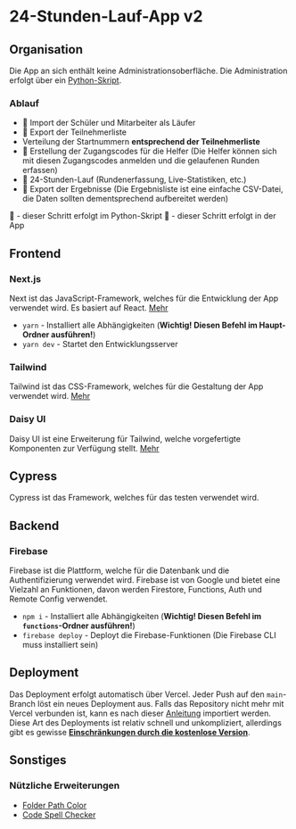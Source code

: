 # 24-Stunden-Lauf-App v2

## Organisation

Die App an sich enthält keine Administrationsoberfläche. Die Administration erfolgt über ein [Python-Skript](https://github.com/Birklehof/24-stunden-lauf-app-admin-cli).

### Ablauf

- 🔧 Import der Schüler und Mitarbeiter als Läufer
- 🔧 Export der Teilnehmerliste
- Verteilung der Startnummern **entsprechend der Teilnehmerliste**
- 🔧 Erstellung der Zugangscodes für die Helfer (Die Helfer können sich mit diesen Zugangscodes anmelden und die gelaufenen Runden erfassen)
- 🎰 24-Stunden-Lauf (Rundenerfassung, Live-Statistiken, etc.)
- 🔧 Export der Ergebnisse (Die Ergebnisliste ist eine einfache CSV-Datei, die Daten sollten dementsprechend aufbereitet werden)

🔧 - dieser Schritt erfolgt im Python-Skript
🎰 - dieser Schritt erfolgt in der App

## Frontend

### Next.js

Next ist das JavaScript-Framework, welches für die Entwicklung der App verwendet wird. Es basiert auf React. [Mehr](https://nextjs.org/)

- `yarn` - Installiert alle Abhängigkeiten (**Wichtig! Diesen Befehl im Haupt-Ordner ausführen!**)
- `yarn dev` - Startet den Entwicklungsserver

### Tailwind

Tailwind ist das CSS-Framework, welches für die Gestaltung der App verwendet wird. [Mehr](https://v2.tailwindcss.com/)

### Daisy UI

Daisy UI ist eine Erweiterung für Tailwind, welche vorgefertigte Komponenten zur Verfügung stellt. [Mehr](https://daisyui.com/)

## Cypress

Cypress ist das Framework, welches für das testen verwendet wird.

## Backend

### Firebase

Firebase ist die Plattform, welche für die Datenbank und die Authentifizierung verwendet wird. Firebase ist von Google und bietet eine Vielzahl an Funktionen, davon werden Firestore, Functions, Auth und Remote Config verwendet.

- `npm i` - Installiert alle Abhängigkeiten (**Wichtig! Diesen Befehl im `functions`-Ordner ausführen!**)
- `firebase deploy` - Deployt die Firebase-Funktionen (Die Firebase CLI muss installiert sein)

## Deployment

Das Deployment erfolgt automatisch über Vercel. Jeder Push auf den `main`-Branch löst ein neues Deployment aus. Falls das Repository nicht mehr mit Vercel verbunden ist,
kann es nach dieser [Anleitung](https://nextjs.org/learn-pages-router/basics/deploying-nextjs-app/deploy) importiert werden. Diese Art des Deployments ist relativ
schnell und unkompliziert, allerdings gibt es gewisse [**Einschränkungen durch die kostenlose Version**](https://vercel.com/pricing).

## Sonstiges

### Nützliche Erweiterungen

- [Folder Path Color](https://marketplace.visualstudio.com/items?itemName=VisbyDev.folder-path-color)
- [Code Spell Checker](https://marketplace.visualstudio.com/items?itemName=streetsidesoftware.code-spell-checker)
